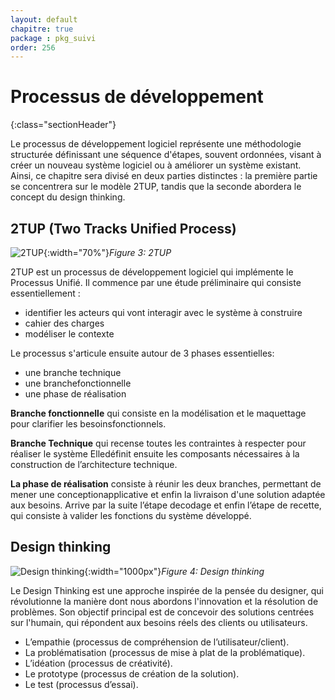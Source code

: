 ```yaml
---
layout: default
chapitre: true
package : pkg_suivi
order: 256
---
```



# Processus de développement
{:class="sectionHeader"}

<!-- note -->

Le processus de développement logiciel représente une méthodologie structurée définissant une séquence d'étapes, souvent ordonnées, visant à créer un nouveau système logiciel ou à améliorer un système existant. Ainsi, ce chapitre sera divisé en deux parties distinctes : la première partie se concentrera sur le modèle 2TUP, tandis que la seconde abordera le concept du design thinking.

<!-- new slide -->

## 2TUP  (Two Tracks Unified Process)

![2TUP](/soli-lms/pkg_suivi/processus-de-developpement/images/2tup.png){:width="70%"}*Figure 3: 2TUP*
       
<!-- note -->

2TUP est un processus de développement logiciel qui implémente le Processus Unifié.
Il commence par une étude préliminaire qui consiste essentiellement :
- identifier les acteurs qui vont interagir avec le système à construire
- cahier des charges
- modéliser le contexte

Le processus s'articule ensuite autour de 3 phases essentielles: 
   - une branche technique 
   - une branchefonctionnelle
   - une phase de réalisation

**Branche fonctionnelle** qui consiste en la modélisation et le maquettage pour clarifier les besoinsfonctionnels.

**Branche Technique** qui recense toutes les contraintes à respecter pour réaliser le système Elledéfinit ensuite les composants nécessaires à la construction de l’architecture technique.

**La phase de réalisation** consiste à réunir les deux branches, permettant de mener une conceptionapplicative et enfin la livraison d'une solution adaptée aux besoins. Arrive par la suite l’étape decodage et enfin l’étape de recette, qui consiste à valider les fonctions du système développé.

<!-- new slide -->

## Design thinking

![Design thinking](/soli-lms/pkg_suivi/processus-de-developpement/images/desingthinking.png){:width="1000px"}*Figure 4: Design thinking*

<!-- note -->

Le Design Thinking est une approche inspirée de la pensée du designer, qui révolutionne la manière dont nous abordons l'innovation et la résolution de problèmes. Son objectif principal est de concevoir des solutions centrées sur l'humain, qui répondent aux besoins réels des clients ou utilisateurs.

- L’empathie (processus de compréhension de l’utilisateur/client).
- La problématisation (processus de mise à plat de la problématique).
- L’idéation (processus de créativité).
- Le prototype (processus de création de la solution).
- Le test (processus d’essai).

